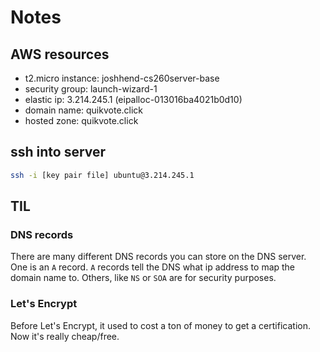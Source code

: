 # Notes

## AWS resources

- t2.micro instance: joshhend-cs260server-base
- security group: launch-wizard-1
- elastic ip: 3.214.245.1 (eipalloc-013016ba4021b0d10)
- domain name: quikvote.click
- hosted zone: quikvote.click


## ssh into server

```bash
ssh -i [key pair file] ubuntu@3.214.245.1
```

## TIL

### DNS records

There are many different DNS records you can store on the DNS server. One is an `A` record.
`A` records tell the DNS what ip address to map the domain name to. Others, like `NS` or `SOA` are
for security purposes.

### Let's Encrypt

Before Let's Encrypt, it used to cost a ton of money to get a certification. Now it's really cheap/free.
